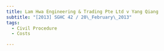 ```yaml
---
title: Lam Hwa Engineering & Trading Pte Ltd v Yang Qiang 
subtitle: "[2013] SGHC 42 / 20\_February\_2013"
tags:
  - Civil Procedure
  - Costs

---
```


